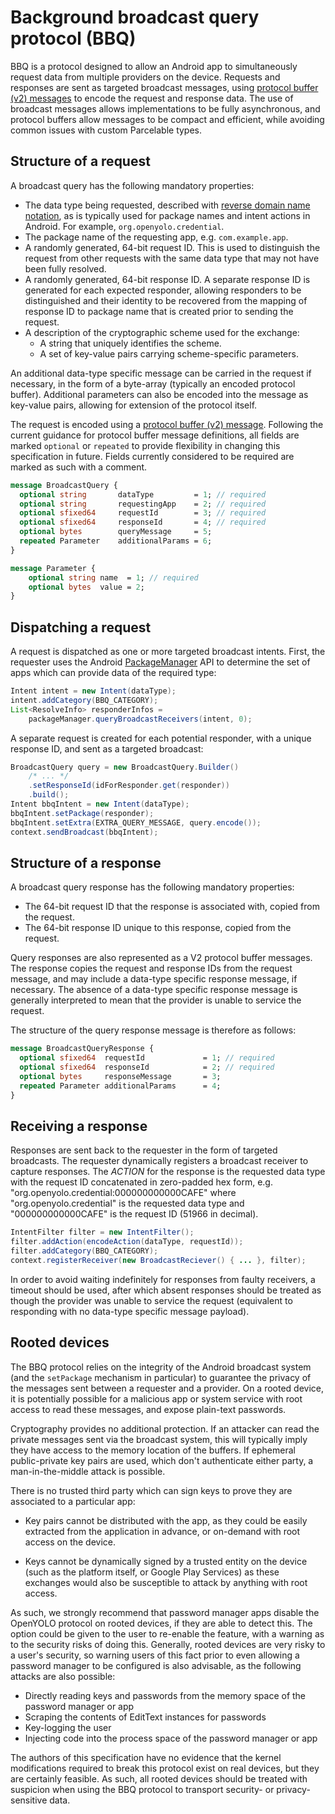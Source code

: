 # Background broadcast query protocol (BBQ)

BBQ is a protocol designed to allow an Android app to simultaneously request
data from multiple providers on the device. Requests and responses are sent
as targeted broadcast messages, using
[protocol buffer (v2) messages][protobuf] to encode the request and response
data. The use of broadcast messages allows implementations to be fully
asynchronous, and protocol buffers allow messages to be compact and efficient,
while avoiding common issues with custom Parcelable types.

## Structure of a request

A broadcast query has the following mandatory properties:

- The data type being requested, described with
  [reverse domain name notation][reverse-domain], as is
  typically used for package names and intent actions in Android.
  For example, `org.openyolo.credential`.
- The package name of the requesting app, e.g. `com.example.app`.
- A randomly generated, 64-bit request ID. This is used to distinguish the
  request from other requests with the same data type that may not have been
  fully resolved.
- A randomly generated, 64-bit response ID. A separate response ID is generated
  for each expected responder, allowing responders to be distinguished and their
  identity to be recovered from the mapping of response ID to package name that
  is created prior to sending the request.
- A description of the cryptographic scheme used for the exchange:
    - A string that uniquely identifies the scheme.
    - A set of key-value pairs carrying scheme-specific parameters.

An additional data-type specific message can be carried in the request if
necessary, in the form of a byte-array (typically an encoded protocol buffer).
Additional parameters can also be encoded into the message as
key-value pairs, allowing for extension of the protocol itself.

The request is encoded using a [protocol buffer (v2) message][protobuf].
Following the current guidance for protocol buffer message definitions, all
fields are marked `optional` or `repeated` to provide flexibility in changing
this specification in future. Fields currently considered to be required are
marked as such with a comment.

```protobuf
message BroadcastQuery {
  optional string       dataType         = 1; // required
  optional string       requestingApp    = 2; // required
  optional sfixed64     requestId        = 3; // required
  optional sfixed64     responseId       = 4; // required
  optional bytes        queryMessage     = 5;
  repeated Parameter    additionalParams = 6;
}

message Parameter {
	optional string name  = 1; // required
	optional bytes  value = 2;
}
```

## Dispatching a request

A request is dispatched as one or more targeted broadcast intents. First, the
requester uses the Android [PackageManager][pm-api] API to determine the set
of apps which can provide data of the required type:

```java
Intent intent = new Intent(dataType);
intent.addCategory(BBQ_CATEGORY);
List<ResolveInfo> responderInfos =
    packageManager.queryBroadcastReceivers(intent, 0);
```

A separate request is created for each potential responder, with a unique
response ID, and sent as a targeted broadcast:

```java
BroadcastQuery query = new BroadcastQuery.Builder()
    /* ... */
    .setResponseId(idForResponder.get(responder))
    .build();
Intent bbqIntent = new Intent(dataType);
bbqIntent.setPackage(responder);
bbqIntent.setExtra(EXTRA_QUERY_MESSAGE, query.encode());
context.sendBroadcast(bbqIntent);
```

## Structure of a response

A broadcast query response has the following mandatory properties:

- The 64-bit request ID that the response is associated with, copied from the
  request.
- The 64-bit response ID unique to this response, copied from the request.

Query responses are also represented as a V2 protocol buffer messages.
The response copies the request and response IDs from the request message,
and may include a data-type specific response message, if necessary.
The absence of a data-type specific response message is generally interpreted
to mean that the provider is unable to service the request.

The structure of the query response message is therefore as follows:

```protobuf
message BroadcastQueryResponse {
  optional sfixed64  requestId             = 1; // required
  optional sfixed64  responseId            = 2; // required
  optional bytes     responseMessage       = 3;
  repeated Parameter additionalParams      = 4;
}
```

## Receiving a response

Responses are sent back to the requester in the form of targeted broadcasts.
The requester dynamically registers a broadcast receiver to capture
responses. The _ACTION_ for the response is the requested data type with the
request ID concatenated in zero-padded hex form, e.g.
"org.openyolo.credential:000000000000CAFE" where "org.openyolo.credential" is
the requested data type and "000000000000CAFE" is the request ID (51966 in
decimal).

```java
IntentFilter filter = new IntentFilter();
filter.addAction(encodeAction(dataType, requestId));
filter.addCategory(BBQ_CATEGORY);
context.registerReceiver(new BroadcastReciever() { ... }, filter);
```

In order to avoid waiting indefinitely for responses from faulty receivers,
a timeout should be used, after which absent responses should be treated as
though the provider was unable to service the request (equivalent to
responding with no data-type specific message payload).

## Rooted devices

The BBQ protocol relies on the integrity of the Android broadcast system
(and the `setPackage` mechanism in particular) to guarantee the privacy of the
messages sent between a requester and a provider. On a rooted device, it is
potentially possible for a malicious app or system service with root access to
read these messages, and expose plain-text passwords.

Cryptography provides no additional protection. If an attacker can read the
private messages sent via the broadcast system, this will typically imply they
have access to the memory location of the buffers. If ephemeral public-private
key pairs are used, which don't authenticate either party, a man-in-the-middle
attack is possible.

There is no trusted third party which can sign keys to
prove they are associated to a particular app:

- Key pairs cannot be distributed with the app, as they could be easily
  extracted from the application in advance, or on-demand with
  root access on the device.

- Keys cannot be dynamically signed by a trusted entity on the device (such as
  the platform itself, or Google Play Services) as these exchanges
  would also be susceptible to attack by anything with root access.

As such, we strongly recommend that password manager apps disable the OpenYOLO
protocol on rooted devices, if they are able to detect this. The option could
be given to the user to re-enable the feature, with a warning as to the security
risks of doing this. Generally, rooted devices are very risky to a user's
security, so warning users of this fact prior to even allowing a password
manager to be configured is also advisable, as the following attacks are
also possible:

- Directly reading keys and passwords from the memory space of the password
  manager or app
- Scraping the contents of EditText instances for passwords
- Key-logging the user
- Injecting code into the process space of the password manager or app

The authors of this specification have no evidence that the kernel modifications
required to break this protocol exist on real devices, but they are certainly
feasible. As such, all rooted devices should be treated with suspicion when
using the BBQ protocol to transport security- or privacy-sensitive data.

[pm-api]: https://developer.android.com/reference/android/content/pm/PackageManager.html "android.content.pm.PackageManager"
[protobuf]: https://developers.google.com/protocol-buffers
[reverse-domain]: https://en.wikipedia.org/wiki/Reverse_domain_name_notation
